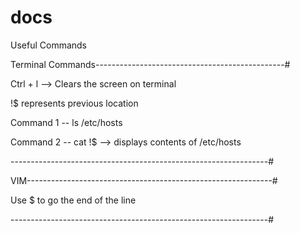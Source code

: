 # docs
Useful Commands

Terminal Commands-----------------------------------------------#

Ctrl + l --> Clears the screen on terminal

!$ represents previous location

Command 1 -- ls /etc/hosts

Command 2 -- cat !$ --> displays contents of /etc/hosts

----------------------------------------------------------------#



VIM-------------------------------------------------------------#

Use $ to go the end of the line

----------------------------------------------------------------#
